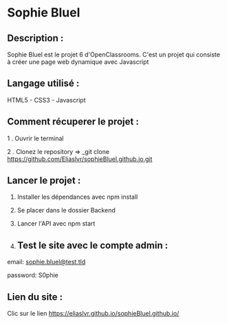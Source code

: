 # Sophie Bluel

## Description :

Sophie Bluel est le projet 6 d'OpenClassrooms. C'est un projet qui consiste à créer une page web dynamique avec Javascript

## Langage utilisé : 

HTML5 - CSS3 - Javascript

## Comment récuperer le projet :

1 . Ouvrir le terminal

2 . Clonez le repository => _git clone https://github.com/Eliaslvr/sophieBluel.github.io.git

## Lancer le projet :

1. Installer les dépendances avec npm install

2. Se placer dans le dossier Backend

3. Lancer l'API avec npm start

4. ## Test le site avec le compte admin :

email: sophie.bluel@test.tld

password: S0phie

## Lien du site :

Clic sur le lien https://eliaslvr.github.io/sophieBluel.github.io/
